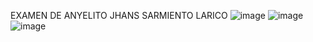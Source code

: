 EXAMEN DE ANYELITO JHANS SARMIENTO LARICO 
![image](https://github.com/user-attachments/assets/c5ed501d-353f-49a7-8eec-e0e957188b11)
![image](https://github.com/user-attachments/assets/b7694463-a1ab-4240-b05d-f49ceaa5e40e)
![image](https://github.com/user-attachments/assets/2d0dd915-0c05-464e-adf8-b72dd2b51f97)

